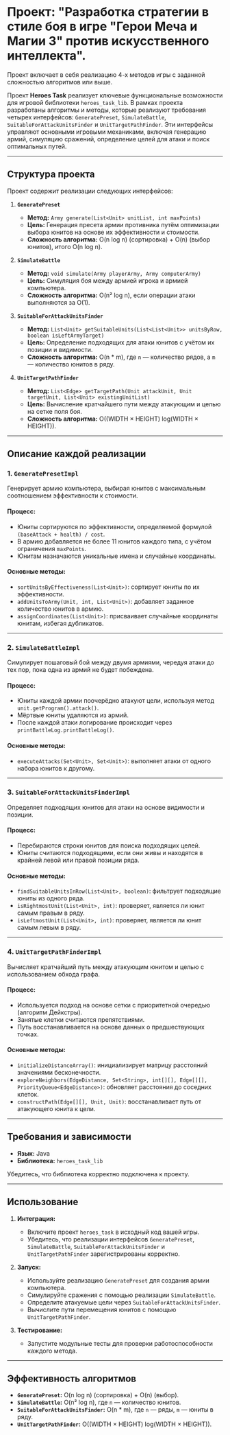 # Проект:  "Разработка стратегии в стиле боя в игре "Герои Меча и Магии 3" против искусственного интеллекта".
Проект включает в себя реализацию 4-х методов игры с заданной сложностью алгоритмов или выше.

Проект **Heroes Task** реализует ключевые функциональные возможности для игровой библиотеки `heroes_task_lib`. В рамках проекта разработаны алгоритмы и методы, которые реализуют требования четырех интерфейсов: `GeneratePreset`, `SimulateBattle`, `SuitableForAttackUnitsFinder` и `UnitTargetPathFinder`. Эти интерфейсы управляют основными игровыми механиками, включая генерацию армий, симуляцию сражений, определение целей для атаки и поиск оптимальных путей.

---

## **Структура проекта**

Проект содержит реализации следующих интерфейсов:

1. **`GeneratePreset`**
    - **Метод:** `Army generate(List<Unit> unitList, int maxPoints)`
    - **Цель:** Генерация пресета армии противника путём оптимизации выбора юнитов на основе их эффективности и стоимости.
    - **Сложность алгоритма:** O(n log n) (сортировка) + O(n) (выбор юнитов), итого O(n log n).

2. **`SimulateBattle`**
    - **Метод:** `void simulate(Army playerArmy, Army computerArmy)`
    - **Цель:** Симуляция боя между армией игрока и армией компьютера.
    - **Сложность алгоритма:** O(n² log n), если операции атаки выполняются за O(1).

3. **`SuitableForAttackUnitsFinder`**
    - **Метод:** `List<Unit> getSuitableUnits(List<List<Unit>> unitsByRow, boolean isLeftArmyTarget)`
    - **Цель:** Определение подходящих для атаки юнитов с учётом их позиции и видимости.
    - **Сложность алгоритма:** O(n * m), где `n` — количество рядов, а `m` — количество юнитов в ряду.

4. **`UnitTargetPathFinder`**
    - **Метод:** `List<Edge> getTargetPath(Unit attackUnit, Unit targetUnit, List<Unit> existingUnitList)`
    - **Цель:** Вычисление кратчайшего пути между атакующим и целью на сетке поля боя.
    - **Сложность алгоритма:** O((WIDTH × HEIGHT) log(WIDTH × HEIGHT)).

---

## **Описание каждой реализации**

### **1. `GeneratePresetImpl`**
Генерирует армию компьютера, выбирая юнитов с максимальным соотношением эффективности к стоимости.

#### **Процесс:**
- Юниты сортируются по эффективности, определяемой формулой `(baseAttack + health) / cost`.
- В армию добавляется не более 11 юнитов каждого типа, с учётом ограничения `maxPoints`.
- Юнитам назначаются уникальные имена и случайные координаты.

#### **Основные методы:**
- `sortUnitsByEffectiveness(List<Unit>)`: сортирует юниты по их эффективности.
- `addUnitsToArmy(Unit, int, List<Unit>)`: добавляет заданное количество юнитов в армию.
- `assignCoordinates(List<Unit>)`: присваивает случайные координаты юнитам, избегая дубликатов.

---

### **2. `SimulateBattleImpl`**
Симулирует пошаговый бой между двумя армиями, чередуя атаки до тех пор, пока одна из армий не будет побеждена.

#### **Процесс:**
- Юниты каждой армии поочерёдно атакуют цели, используя метод `unit.getProgram().attack()`.
- Мёртвые юниты удаляются из армий.
- После каждой атаки логирование происходит через `printBattleLog.printBattleLog()`.

#### **Основные методы:**
- `executeAttacks(Set<Unit>, Set<Unit>)`: выполняет атаки от одного набора юнитов к другому.

---

### **3. `SuitableForAttackUnitsFinderImpl`**
Определяет подходящих юнитов для атаки на основе видимости и позиции.

#### **Процесс:**
- Перебираются строки юнитов для поиска подходящих целей.
- Юниты считаются подходящими, если они живы и находятся в крайней левой или правой позиции ряда.

#### **Основные методы:**
- `findSuitableUnitsInRow(List<Unit>, boolean)`: фильтрует подходящие юниты из одного ряда.
- `isRightmostUnit(List<Unit>, int)`: проверяет, является ли юнит самым правым в ряду.
- `isLeftmostUnit(List<Unit>, int)`: проверяет, является ли юнит самым левым в ряду.

---

### **4. `UnitTargetPathFinderImpl`**
Вычисляет кратчайший путь между атакующим юнитом и целью с использованием обхода графа.

#### **Процесс:**
- Используется подход на основе сетки с приоритетной очередью (алгоритм Дейкстры).
- Занятые клетки считаются препятствиями.
- Путь восстанавливается на основе данных о предшествующих точках.

#### **Основные методы:**
- `initializeDistanceArray()`: инициализирует матрицу расстояний значениями бесконечности.
- `exploreNeighbors(EdgeDistance, Set<String>, int[][], Edge[][], PriorityQueue<EdgeDistance>)`: обновляет расстояния до соседних клеток.
- `constructPath(Edge[][], Unit, Unit)`: восстанавливает путь от атакующего юнита к цели.

---

## **Требования и зависимости**

- **Язык:** Java
- **Библиотека:** `heroes_task_lib`

Убедитесь, что библиотека корректно подключена к проекту.

---

## **Использование**

1. **Интеграция:**
    - Включите проект `heroes_task` в исходный код вашей игры.
    - Убедитесь, что реализации интерфейсов `GeneratePreset`, `SimulateBattle`, `SuitableForAttackUnitsFinder` и `UnitTargetPathFinder` зарегистрированы корректно.

2. **Запуск:**
    - Используйте реализацию `GeneratePreset` для создания армии компьютера.
    - Симулируйте сражения с помощью реализации `SimulateBattle`.
    - Определите атакуемые цели через `SuitableForAttackUnitsFinder`.
    - Вычислите пути перемещения юнитов с помощью `UnitTargetPathFinder`.

3. **Тестирование:**
    - Запустите модульные тесты для проверки работоспособности каждого метода.

---

## **Эффективность алгоритмов**

- **`GeneratePreset`:** O(n log n) (сортировка) + O(n) (выбор).
- **`SimulateBattle`:** O(n² log n), где `n` — количество юнитов.
- **`SuitableForAttackUnitsFinder`:** O(n * m), где `n` — ряды, `m` — юниты в ряду.
- **`UnitTargetPathFinder`:** O((WIDTH × HEIGHT) log(WIDTH × HEIGHT)).
